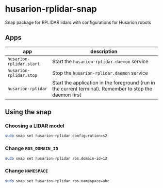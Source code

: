 # husarion-rplidar-snap

Snap package for RPLIDAR lidars with configurations for Husarion robots

## Apps

| app | description |
| - | - |
| `husarion-rplidar.start` | Start the `husarion-rplidar.daemon` service |
| `husarion-rplidar.stop` | Stop the `husarion-rplidar.daemon` service |
| `husarion-rplidar` | Start the application in the foreground (run in the current terminal). Remember to stop the daemon first |


## Using the snap

### Choosing a LIDAR model

```bash
sudo snap set husarion-rplidar configuration=s2
```

### Change `ROS_DOMAIN_ID`

```bash
sudo snap set husarion-rplidar ros.domain-id=12
```

### Change `NAMESPACE`

```bash
sudo snap set husarion-rplidar ros.namespace=abc
```
